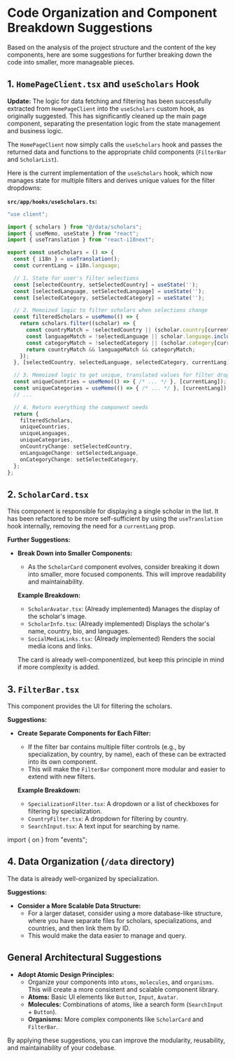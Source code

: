 
# Code Organization and Component Breakdown Suggestions

Based on the analysis of the project structure and the content of the key components, here are some suggestions for further breaking down the code into smaller, more manageable pieces.

## 1. `HomePageClient.tsx` and `useScholars` Hook

**Update:** The logic for data fetching and filtering has been successfully extracted from `HomePageClient` into the `useScholars` custom hook, as originally suggested. This has significantly cleaned up the main page component, separating the presentation logic from the state management and business logic.

The `HomePageClient` now simply calls the `useScholars` hook and passes the returned data and functions to the appropriate child components (`FilterBar` and `ScholarList`).

Here is the current implementation of the `useScholars` hook, which now manages state for multiple filters and derives unique values for the filter dropdowns:

**`src/app/hooks/useScholars.ts`:**
```typescript
"use client";

import { scholars } from "@/data/scholars";
import { useMemo, useState } from "react";
import { useTranslation } from "react-i18next";

export const useScholars = () => {
  const { i18n } = useTranslation();
  const currentLang = i18n.language;

  // 1. State for user's filter selections
  const [selectedCountry, setSelectedCountry] = useState('');
  const [selectedLanguage, setSelectedLanguage] = useState('');
  const [selectedCategory, setSelectedCategory] = useState('');

  // 2. Memoized logic to filter scholars when selections change
  const filteredScholars = useMemo(() => {
    return scholars.filter((scholar) => {
      const countryMatch = !selectedCountry || (scholar.country[currentLang] || scholar.country['en']) === selectedCountry;
      const languageMatch = !selectedLanguage || scholar.language.includes(selectedLanguage);
      const categoryMatch = !selectedCategory || (scholar.category[currentLang] || scholar.category['en']) === selectedCategory;
      return countryMatch && languageMatch && categoryMatch;
    });
  }, [selectedCountry, selectedLanguage, selectedCategory, currentLang]);

  // 3. Memoized logic to get unique, translated values for filter dropdowns
  const uniqueCountries = useMemo(() => { /* ... */ }, [currentLang]);
  const uniqueCategories = useMemo(() => { /* ... */ }, [currentLang]);
  // ...

  // 4. Return everything the component needs
  return {
    filteredScholars,
    uniqueCountries,
    uniqueLanguages,
    uniqueCategories,
    onCountryChange: setSelectedCountry,
    onLanguageChange: setSelectedLanguage,
    onCategoryChange: setSelectedCategory,
  };
};
```

## 2. `ScholarCard.tsx`

This component is responsible for displaying a single scholar in the list. It has been refactored to be more self-sufficient by using the `useTranslation` hook internally, removing the need for a `currentLang` prop.

**Further Suggestions:**

*   **Break Down into Smaller Components:**
    *   As the `ScholarCard` component evolves, consider breaking it down into smaller, more focused components. This will improve readability and maintainability.

    **Example Breakdown:**
    *   `ScholarAvatar.tsx`: (Already implemented) Manages the display of the scholar's image.
    *   `ScholarInfo.tsx`: (Already implemented) Displays the scholar's name, country, bio, and languages.
    *   `SocialMediaLinks.tsx`: (Already implemented) Renders the social media icons and links.

    The card is already well-componentized, but keep this principle in mind if more complexity is added.


## 3. `FilterBar.tsx`

This component provides the UI for filtering the scholars.

**Suggestions:**

*   **Create Separate Components for Each Filter:**
    *   If the filter bar contains multiple filter controls (e.g., by specialization, by country, by name), each of these can be extracted into its own component.
    *   This will make the `FilterBar` component more modular and easier to extend with new filters.

    **Example Breakdown:**
    *   `SpecializationFilter.tsx`: A dropdown or a list of checkboxes for filtering by specialization.
    *   `CountryFilter.tsx`: A dropdown for filtering by country.
    *   `SearchInput.tsx`: A text input for searching by name.

import { on } from "events";
## 4. Data Organization (`/data` directory)

The data is already well-organized by specialization.

**Suggestions:**

*   **Consider a More Scalable Data Structure:**
    *   For a larger dataset, consider using a more database-like structure, where you have separate files for scholars, specializations, and countries, and then link them by ID.
    *   This would make the data easier to manage and query.

## General Architectural Suggestions

*   **Adopt Atomic Design Principles:**
    *   Organize your components into `atoms`, `molecules`, and `organisms`. This will create a more consistent and scalable component library.
    *   **Atoms:** Basic UI elements like `Button`, `Input`, `Avatar`.
    *   **Molecules:** Combinations of atoms, like a search form (`SearchInput` + `Button`).
    *   **Organisms:** More complex components like `ScholarCard` and `FilterBar`.

By applying these suggestions, you can improve the modularity, reusability, and maintainability of your codebase.
